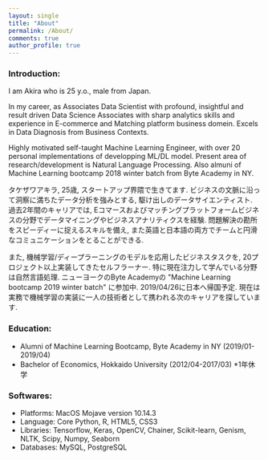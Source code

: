 ```yaml
---
layout: single
title: "About"
permalink: /About/
comments: true
author_profile: true
---
```


### Introduction:

I am Akira who is 25 y.o., male from Japan. 
  
In my career, as Associates Data Scientist with profound, insightful and result driven Data Science Associates with sharp analytics skills and experience in E-commerce and Matching platform business domein. Excels in Data Diagnosis from Business Contexts.
  
Highly motivated self-taught Machine Learning Engineer, with over 20 personal implementations of developping ML/DL model. Present area of research/development is Natural Language Processing. Also almuni of Machine Learning bootcamp 2018 winter batch from Byte Academy in NY.  

タケザワアキラ, 25歳, スタートアップ界隈で生きてます. 
ビジネスの文脈に沿って洞察に満ちたデータ分析を強みとする, 駆け出しのデータサイエンティスト.
過去2年間のキャリアでは, Eコマースおよびマッチングプラットフォームビジネスの分野でデータマイニングやビジネスアナリティクスを経験.
問題解決の勘所をスピーディーに捉えるスキルを備え, また英語と日本語の両方でチームと円滑なコミュニケーションをとることができる.

また, 機械学習/ディープラーニングのモデルを応用したビジネスタスクを, 20プロジェクト以上実装してきたセルフラーナー.
特に現在注力して学んでいる分野は自然言語処理. ニューヨークのByte Academyの "Machine Learning bootcamp 2019 winter batch" に参加中.
2019/04/26に日本へ帰国予定. 現在は実務で機械学習の実装に一人の技術者として携われる次のキャリアを探しています.


### Education:
- Alumni of Machine Learning Bootcamp, Byte Academy in NY (2019/01-2019/04)
- Bachelor of Economics, Hokkaido University (2012/04-2017/03) *1年休学


### Softwares:
- Platforms: MacOS Mojave version 10.14.3 
- Language: Core Python, R, HTML5, CSS3 
- Libraries: Tensorflow, Keras, OpenCV, Chainer, Scikit-learn, Genism, NLTK, Scipy, Numpy, Seaborn 
- Databases: MySQL, PostgreSQL 


